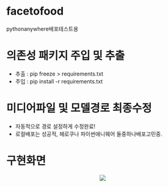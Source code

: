 # facetofood

pythonanywhere배포테스트용

# 의존성 패키지 주입 및 추출

- 추출 : pip freeze > requirements.txt
- 주입 : pip install -r requirements.txt

# 미디어파일 및 모델경로 최종수정

- 자동적으로 경로 설정하게 수정완료!
- 로컬배포는 성공적, 헤로쿠나 파이썬애니웨어 둘중하나배포고민중.


# 구현화면
<p align="center">
<img src="https://user-images.githubusercontent.com/116532192/207770570-598907fe-0c10-4dfd-bc62-a802c53eccdf.gif">
  </p>

